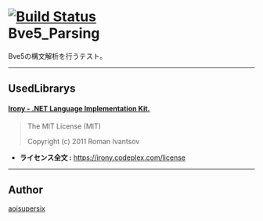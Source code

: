 [![Build Status](https://travis-ci.org/aoisupersix/IronyTest.svg?branch=master)](https://travis-ci.org/aoisupersix/IronyTest)  
Bve5_Parsing
===
Bve5の構文解析を行うテスト。

---
## UsedLibrarys
#### [Irony - .NET Language Implementation Kit.](https://irony.codeplex.com/)
> The MIT License (MIT)
>
> Copyright (c) 2011 Roman Ivantsov

* **ライセンス全文 :** https://irony.codeplex.com/license

---

## Author
[aoisupersix](https://github.com/aoisupersix)
